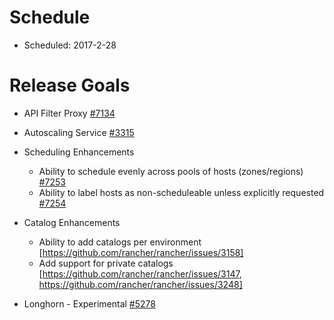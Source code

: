 # Schedule

* Scheduled: 2017-2-28

# Release Goals

* API Filter Proxy [#7134](https://github.com/rancher/rancher/issues/7134)

* Autoscaling Service [#3315](https://github.com/rancher/rancher/issues/3315)

* Scheduling Enhancements
  * Ability to schedule evenly across pools of hosts (zones/regions) [#7253](https://github.com/rancher/rancher/issues/7253)
  * Ability to label hosts as non-scheduleable unless explicitly requested [#7254](https://github.com/rancher/rancher/issues/7254)

* Catalog Enhancements
  * Ability to add catalogs per environment [https://github.com/rancher/rancher/issues/3158]
  * Add support for private catalogs [https://github.com/rancher/rancher/issues/3147, https://github.com/rancher/rancher/issues/3248]

* Longhorn - Experimental [#5278](https://github.com/rancher/rancher/issues/5278)
 